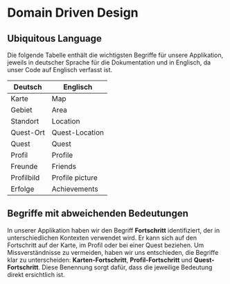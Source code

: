 # Domain Driven Design

## Ubiquitous Language

Die folgende Tabelle enthält die wichtigsten Begriffe für unsere Applikation, jeweils in deutscher Sprache für die Dokumentation und in Englisch, da unser Code auf Englisch verfasst ist.

| Deutsch    | Englisch        |
| ---------- | --------------- |
| Karte      | Map             |
| Gebiet     | Area            |
| Standort   | Location        |
| Quest-Ort  | Quest-Location  |
| Quest      | Quest           |
| Profil     | Profile         |
| Freunde    | Friends         |
| Profilbild | Profile picture |
| Erfolge    | Achievements    |

## Begriffe mit abweichenden Bedeutungen

In unserer Applikation haben wir den Begriff **Fortschritt** identifiziert, der in unterschiedlichen Kontexten verwendet wird. Er kann sich auf den Fortschritt auf der Karte, im Profil oder bei einer Quest beziehen. Um Missverständnisse zu vermeiden, haben wir uns entschieden, die Begriffe klar zu unterscheiden: **Karten-Fortschritt**, **Profil-Fortschritt** und **Quest-Fortschritt**. Diese Benennung sorgt dafür, dass die jeweilige Bedeutung direkt ersichtlich ist.
